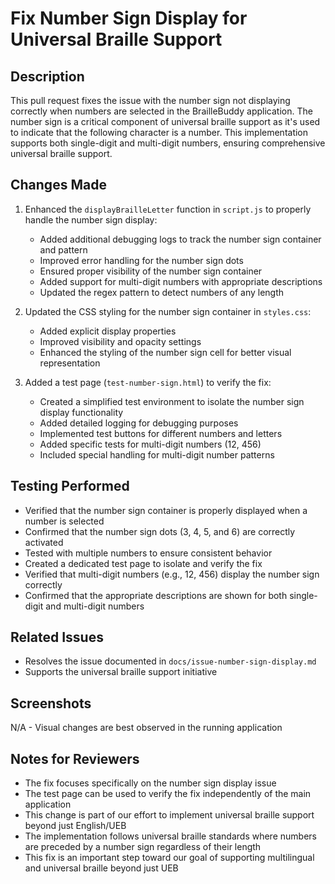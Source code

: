 # Fix Number Sign Display for Universal Braille Support

## Description
This pull request fixes the issue with the number sign not displaying correctly when numbers are selected in the BrailleBuddy application. The number sign is a critical component of universal braille support as it's used to indicate that the following character is a number. This implementation supports both single-digit and multi-digit numbers, ensuring comprehensive universal braille support.

## Changes Made
1. Enhanced the `displayBrailleLetter` function in `script.js` to properly handle the number sign display:
   - Added additional debugging logs to track the number sign container and pattern
   - Improved error handling for the number sign dots
   - Ensured proper visibility of the number sign container
   - Added support for multi-digit numbers with appropriate descriptions
   - Updated the regex pattern to detect numbers of any length

2. Updated the CSS styling for the number sign container in `styles.css`:
   - Added explicit display properties
   - Improved visibility and opacity settings
   - Enhanced the styling of the number sign cell for better visual representation

3. Added a test page (`test-number-sign.html`) to verify the fix:
   - Created a simplified test environment to isolate the number sign display functionality
   - Added detailed logging for debugging purposes
   - Implemented test buttons for different numbers and letters
   - Added specific tests for multi-digit numbers (12, 456)
   - Included special handling for multi-digit number patterns

## Testing Performed
- Verified that the number sign container is properly displayed when a number is selected
- Confirmed that the number sign dots (3, 4, 5, and 6) are correctly activated
- Tested with multiple numbers to ensure consistent behavior
- Created a dedicated test page to isolate and verify the fix
- Verified that multi-digit numbers (e.g., 12, 456) display the number sign correctly
- Confirmed that the appropriate descriptions are shown for both single-digit and multi-digit numbers

## Related Issues
- Resolves the issue documented in `docs/issue-number-sign-display.md`
- Supports the universal braille support initiative

## Screenshots
N/A - Visual changes are best observed in the running application

## Notes for Reviewers
- The fix focuses specifically on the number sign display issue
- The test page can be used to verify the fix independently of the main application
- This change is part of our effort to implement universal braille support beyond just English/UEB
- The implementation follows universal braille standards where numbers are preceded by a number sign regardless of their length
- This fix is an important step toward our goal of supporting multilingual and universal braille beyond just UEB
